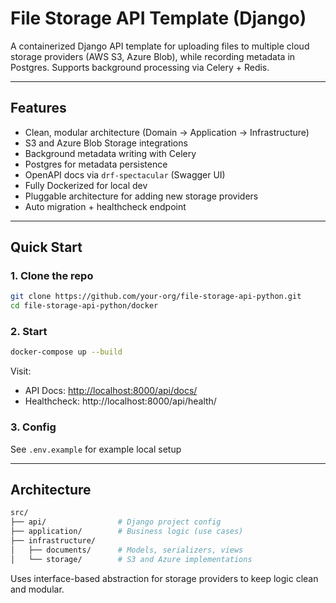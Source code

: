 # File Storage API Template (Django)

A containerized Django API template for uploading files to multiple cloud storage providers (AWS S3, Azure Blob), while recording metadata in Postgres. Supports background processing via Celery + Redis.

---

## Features

- Clean, modular architecture (Domain → Application → Infrastructure)
- S3 and Azure Blob Storage integrations
- Background metadata writing with Celery
- Postgres for metadata persistence
- OpenAPI docs via `drf-spectacular` (Swagger UI)
- Fully Dockerized for local dev
- Pluggable architecture for adding new storage providers
- Auto migration + healthcheck endpoint

---

## Quick Start

### 1. Clone the repo

```bash
git clone https://github.com/your-org/file-storage-api-python.git
cd file-storage-api-python/docker
```
### 2. Start
```bash
docker-compose up --build
```

Visit:
- API Docs: [http://localhost:8000/api/docs/](http://localhost:8000/api/docs/)
- Healthcheck: http://localhost:8000/api/health/

### 3. Config
See `.env.example` for example local setup


---
## Architecture
```bash
src/
├── api/                # Django project config
├── application/        # Business logic (use cases)
├── infrastructure/
│   ├── documents/      # Models, serializers, views
│   └── storage/        # S3 and Azure implementations
```
Uses interface-based abstraction for storage providers to keep logic clean and modular.

